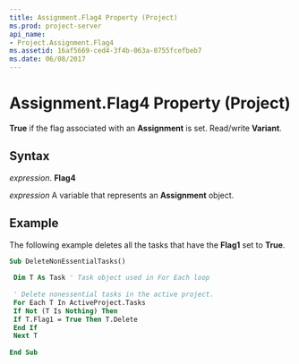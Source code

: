 ```yaml
---
title: Assignment.Flag4 Property (Project)
ms.prod: project-server
api_name:
- Project.Assignment.Flag4
ms.assetid: 16af5669-ced4-3f4b-063a-0755fcefbeb7
ms.date: 06/08/2017
---
```



# Assignment.Flag4 Property (Project)

 **True** if the flag associated with an **Assignment** is set. Read/write **Variant**.


## Syntax

 _expression_. **Flag4**

 _expression_ A variable that represents an **Assignment** object.


## Example

The following example deletes all the tasks that have the **Flag1** set to **True**.


```vb
Sub DeleteNonEssentialTasks() 
 
 Dim T As Task ' Task object used in For Each loop 
 
 ' Delete nonessential tasks in the active project. 
 For Each T In ActiveProject.Tasks 
 If Not (T Is Nothing) Then 
 If T.Flag1 = True Then T.Delete 
 End If 
 Next T 
 
End Sub
```


